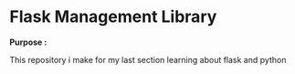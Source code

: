 <h1>Flask Management Library</h1>

<b> Purpose : </b>
 <p>
  This repository i make for my last section learning about flask and python
 </p>
